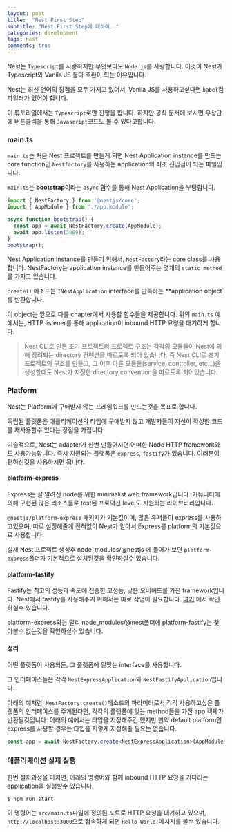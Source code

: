```yaml
---
layout: post
title:  "Nest First Step"
subtitle: "Nest First Step에 대하여.."
categories: development
tags: nest
comments: true
---
```


Nest는 `Typescript`를 사랑하지만 무엇보다도 `Node.js`를 사랑합니다. 이것이 Nest가 Typescript와 Vanila JS 둘다 호환이 되는 이유입니다.

Nest는 최신 언어의 장점을 모두 가지고 있어서, Vanila JS를 사용하고싶다면 `babel`컴파일러가 있어야 합니다.

이 튜토리얼에서는 `Typescript`로만 진행을 합니다. 하지만 공식 문서에 보시면 우상단에 버튼클릭을 통해 `Javascript`코드도 볼 수 있다고합니다.

### main.ts

`main.ts`는 처음 Nest 프로젝트를 만들게 되면 Nest Application instance를 만드는 core function인  `Nestfactory`를 사용하는 application의 최초 진입점이 되는 파일입니다.

`main.ts`는 **bootstrap**이라는 `async` 함수를 통해 Nest Application을 부팅합니다.

```ts
import { NestFactory } from '@nestjs/core';
import { AppModule } from './app.module';

async function bootstrap() {
  const app = await NestFactory.create(AppModule);
  await app.listen(3000);
}
bootstrap();
```

Nest Application Instance를 만들기 위해서, `NestFactory`라는 core class를 사용합니다. NestFactory는 application instance를 만들어주는 몇개의 `static method`를 가지고 있습니다.

`create()` 메소드는 `INestApplication` interface를 만족하는 **application object`를 반환합니다.

이 object는 앞으로 다룰 chapter에서 사용할 함수들을 제공합니다. 위의 `main.ts` 예에서는, HTTP listener를 통해 application이 inbound HTTP 요청을 대기하게 합니다. 

> Nest CLI로 만든 초기 프로젝트의 프로젝트 구조는 각각의 모듈들이 Nest에 의해 장려되는 directory 컨벤션을 따르도록 되어 있습니다. 즉 Nest CLI로 초기 프로젝트의 구조를 만들고, 그 이후 다른 모듈들(service, controller, etc...)을 생성할때도 Nest가 지정한 directory convention을 따르도록 되어있습니다.

### Platform

Nest는 Platform에 구애받지 않는 프레임워크를 만드는것을 목표로 합니다.

독립된 플랫폼은 애플리케이션의 타입에 구애받지 않고 개발자들이 자신이 작성한 코드를 재사용할수 있다는 장점을 가집니다.

기술적으로, Nest는 adapter가 한번 만들어지면 어떠한 Node HTTP framework와도 사용가능합니다. 즉시 지원되는 플랫폼은 `express`, `fastify`가 있습니다. 여러분이 편하신것을 사용하시면 됩니다.

#### platform-express

Express는 잘 알려진 node를 위한 minimalist web framework입니다. 
커뮤니티에 의해 구현된 많은 리소스들로 test된 프로덕션 level도 지원하는 라이브러리입니다.

`@nestjs/platform-express` 패키지가 기본값이며, 많은 유저들이 express를 사용하고있으며, 따로 설정해줄게 전혀없이 Nest가 알아서 Express를 platform의 기본값으로 사용합니다. 

실제 Nest 프로젝트 생성후 node_modules/@nestjs 에 들어가 보면 `platform-express`폴더가 기본적으로 설치된것을 확인하실수 있습니다.

#### platform-fastify

Fastify는 최고의 성능과 속도에 집중한 고성능, 낮은 오버헤드를 가진 framework입니다. Nest에서 fastify를 사용해주기 위해서는 따로 작업이 필요합니다. [여기](https://docs.nestjs.com/techniques/performance) 에서 확인하실수 있습니다.

platform-express와는 달리 node_modules/@nest폴더에 platform-fastify는 찾아볼수 없는것을 확인하실수 있습니다.

#### 정리

어떤 플랫폼이 사용되든, 그 플랫폼에 알맞는 interface를 사용합니다.

그 인터페이스들은 각각 `NestExpressApplication`와 `NestFastifyApplication`입니다.

아래의 예처럼, `NestFactory.create()`메소드의 파라미터로서 각각 사용하고싶은 플랫폼의 인터페이스를 주게된다면, 각각의 플랫폼에 맞는 method들을 가진 app 객체가 반환될것입니다. 아래의 예에서는 타입을 지정해주긴 했지만 만약 default platform인 express를 사용할 경우는 타입을 저렇게 지정해줄 필요는 없습니다.

```ts
const app = await NestFactory.create<NestExpressApplication>(AppModule)
```


### 애플리케이션 실제 실행

한번 설치과정을 마치면, 아래의 명령어와 함께 inbound HTTP 요청을 기다리는 application을 실행할수 있습니다.

```shell
$ npm run start
```

이 명령어는 `src/main.ts`파일에 정의된 포트로 HTTP 요청을 대기하고 있으며, `http://localhost:3000`으로 접속하게 되면 `Hello World!`메시지를 볼수 있습니다.